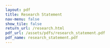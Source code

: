 ```yaml
---
layout: pdf
title: Research Statement
nav-menu: false
show_tile: false
return_url: /research.html
pdf_url: /assets/pdfs/research_statement.pdf
pdf_name: research_statement.pdf
---
```


